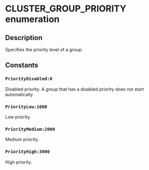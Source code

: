 # CLUSTER_GROUP_PRIORITY enumeration

## Description

Specifies the priority level of a group.

## Constants

### `PriorityDisabled:0`

Disabled priority. A group that has a disabled priority does not start automatically.

### `PriorityLow:1000`

Low priority.

### `PriorityMedium:2000`

Medium priority.

### `PriorityHigh:3000`

High priority.
